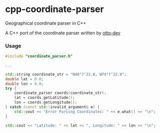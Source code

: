 # cpp-coordinate-parser
Geographical coordinate parser in C++

A C++ port of the coordinate parser written by [otto-dev](https://github.com/otto-dev/coordinate-parser)

### Usage
```cpp
#include "coordinate_parser.h"

...

std::string coordinate_str = "N40°7’22.8, W74°7’22.8";
double lat = 0.0;
double lon = 0.0;
try {
    coordinate_parser coords(coordinate_str);
    lat = coords.getLatitude();
    lon = coords.getLongitude();
} catch (const std::invalid_argument& e) {
    std::cout << "Error Parsing Coordinates: " << e.what() << "\n";
}

std::cout << "Latitude: " << lat << ", Longitude: " << lon << "\n";
```
